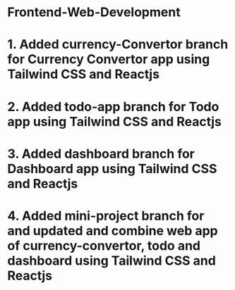 # Frontend-Web-Development

# 1. Added currency-Convertor branch for Currency Convertor app using Tailwind CSS and Reactjs <br>
# 2. Added todo-app branch for Todo app using Tailwind CSS and Reactjs <br>
# 3. Added dashboard branch for Dashboard app using Tailwind CSS and Reactjs <be>
# 4. Added mini-project branch for and updated and combine web app of currency-convertor, todo and dashboard using Tailwind CSS and Reactjs <br>
